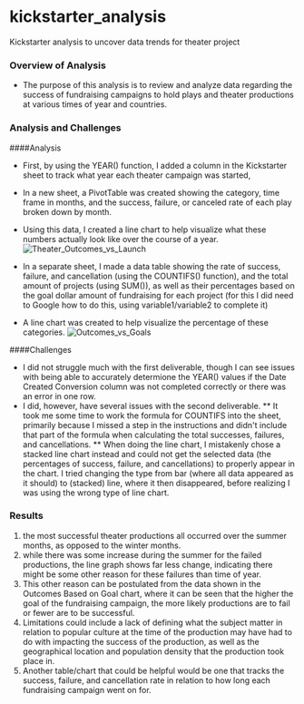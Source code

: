 # kickstarter_analysis
Kickstarter analysis to uncover data trends for theater project


### Overview of Analysis
* The purpose of this analysis is to review and analyze data regarding the success of fundraising campaigns to hold plays and theater productions at various times of year and countries.


### Analysis and Challenges
####Analysis
* First, by using the YEAR() function, I added a column in the Kickstarter sheet to track what year each theater campaign was started,
* In a new sheet, a PivotTable was created showing the category, time frame in months, and the success, failure, or canceled rate of each play broken down by month.
* Using this data, I created a line chart to help visualize what these numbers actually look like over the course of a year.
![Theater_Outcomes_vs_Launch](path/to/Theater_Outcomes_vs_Launch.png)

* In a separate sheet, I made a data table showing the rate of success, failure, and cancellation (using the COUNTIFS() function), and the total amount of projects (using SUM()), as well as their percentages based on the goal dollar amount of fundraising for each project (for this I did need to Google how to do this, using variable1/variable2 to complete it)
* A line chart was created to help visualize the percentage of these categories.
![Outcomes_vs_Goals](path/to/Outcomes_vs_Goals.png)

####Challenges
* I did not struggle much with the first deliverable, though I can see issues with being able to accurately determione the YEAR() values if the Date Created Conversion column was not completed correctly or there was an error in one row.
* I did, however, have several issues with the second deliverable. 
** It took me some time to work the formula for COUNTIFS into the sheet, primarily because I missed a step in the instructions and didn't include that part of the formula when calculating the total successes, failures, and cancellations.
** When doing the line chart, I mistakenly chose a stacked line chart instead and could not get the selected data (the percentages of success, failure, and cancellations) to properly appear in the chart. I tried changing the type from bar (where all data appeared as it should) to (stacked) line, where it then disappeared, before realizing I was using the wrong type of line chart.


### Results
1) the most successful theater productions all occurred over the summer months, as opposed to the winter months.
2) while there was some increase during the summer for the failed productions, the line graph shows far less change, indicating there might be some other reason for these failures than time of year.
3) This other reason can be postulated from the data shown in the Outcomes Based on Goal chart, where it can be seen that the higher the goal of the fundraising campaign, the more likely productions are to fail or fewer are to be successful.
4) Limitations could include a lack of defining what the subject matter in relation to popular culture at the time of the production may have had to do with impacting the success of the production, as well as the geographical location and population density that the production took place in.
5) Another table/chart that could be helpful would be one that tracks the success, failure, and cancellation rate in relation to how long each fundraising campaign went on for.
